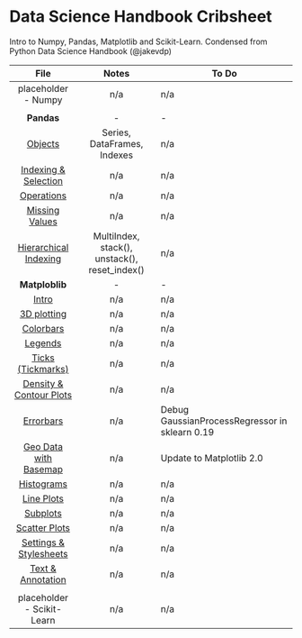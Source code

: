 # Data Science Handbook Cribsheet
Intro to Numpy, Pandas, Matplotlib and Scikit-Learn. Condensed from Python Data Science Handbook (@jakevdp)

| File  | Notes  | To Do  |
|:-:|:-:|---|
|placeholder - Numpy | n/a | n/a |
|                    |     |     |
|__Pandas__|-        |-    |-     |
|[Objects](Pandas-Objects.ipynb)                            | Series, DataFrames, Indexes | n/a |
|[Indexing & Selection](Pandas-Indexing-and-Selection.ipynb)| n/a | n/a |
|[Operations](Pandas-Operations.ipynb)                      | n/a | n/a |
|[Missing Values](Pandas-Missing-Values.ipynb)              | n/a | n/a |
|[Hierarchical Indexing](Pandas-Hierarchical-Indexing.ipynb)| MultiIndex, stack(), unstack(), reset_index() | n/a |
|__Matploblib__ |-     |-     |
|[Intro](Matplotlib-Intro.ipynb)   | n/a | n/a  |
|[3D plotting](Matplotlib-3D-Plotting.ipynb) | n/a | n/a  |
|[Colorbars](Matplotlib-Custom-Colorbars.ipynb) | n/a | n/a  |
|[Legends](Matplotlib-Custom-Legends.ipynb)   | n/a | n/a  |
|[Ticks (Tickmarks)](Matplotlib-Custom-Tickmarks.ipynb)   | n/a | n/a  |
|[Density & Contour Plots](Matplotlib-Density-and-Contour-Plots.ipynb)   | n/a | n/a  |
|[Errorbars](Matplotlib-Errorbars.ipynb)   | n/a | Debug GaussianProcessRegressor in sklearn 0.19  |
|[Geo Data with Basemap](Matplotlib-Geo-Data-With-Basemap.ipynb)   | n/a | Update to Matplotlib 2.0  |
|[Histograms](Matplotlib-Histograms-and-Bins.ipynb)   | n/a | n/a  |
|[Line Plots](Matplotlib-Line-Plots.ipynb)   | n/a | n/a  |
|[Subplots](Matplotlib-Multiple-Subplots.ipynb)   | n/a | n/a  |
|[Scatter Plots](Matplotlib-Scatter-Plots.ipynb)   | n/a | n/a  |
|[Settings & Stylesheets](Matplotlib-Settings-and-Stylesheets.ipynb)   | n/a | n/a  |
|[Text & Annotation](Matplotlib-Text-and-Annotation.ipynb)   | n/a | n/a  |
|                          |     |     |
|placeholder - Scikit-Learn| n/a | n/a |
